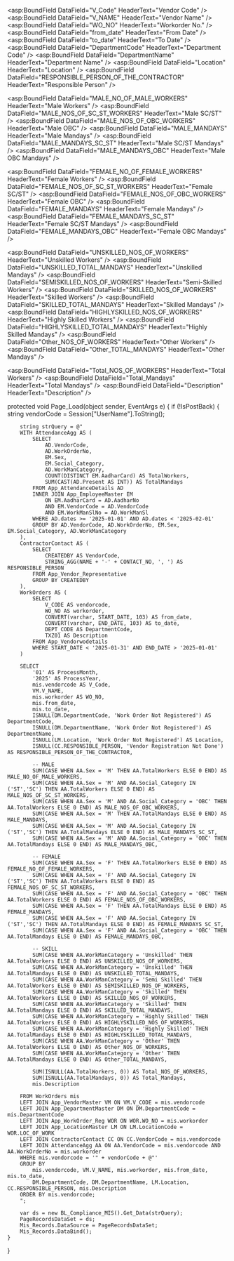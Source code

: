 <asp:BoundField DataField="V_Code" HeaderText="Vendor Code" />
<asp:BoundField DataField="V_NAME" HeaderText="Vendor Name" />
<asp:BoundField DataField="WO_NO" HeaderText="Workorder No." />
<asp:BoundField DataField="from_date" HeaderText="From Date" />
<asp:BoundField DataField="to_date" HeaderText="To Date" />
<asp:BoundField DataField="DepartmentCode" HeaderText="Department Code" />
<asp:BoundField DataField="DepartmentName" HeaderText="Department Name" />
<asp:BoundField DataField="Location" HeaderText="Location" />
<asp:BoundField DataField="RESPONSIBLE_PERSON_OF_THE_CONTRACTOR" HeaderText="Responsible Person" />

<asp:BoundField DataField="MALE_NO_OF_MALE_WORKERS" HeaderText="Male Workers" />
<asp:BoundField DataField="MALE_NOS_OF_SC_ST_WORKERS" HeaderText="Male SC/ST" />
<asp:BoundField DataField="MALE_NOS_OF_OBC_WORKERS" HeaderText="Male OBC" />
<asp:BoundField DataField="MALE_MANDAYS" HeaderText="Male Mandays" />
<asp:BoundField DataField="MALE_MANDAYS_SC_ST" HeaderText="Male SC/ST Mandays" />
<asp:BoundField DataField="MALE_MANDAYS_OBC" HeaderText="Male OBC Mandays" />

<asp:BoundField DataField="FEMALE_NO_OF_FEMALE_WORKERS" HeaderText="Female Workers" />
<asp:BoundField DataField="FEMALE_NOS_OF_SC_ST_WORKERS" HeaderText="Female SC/ST" />
<asp:BoundField DataField="FEMALE_NOS_OF_OBC_WORKERS" HeaderText="Female OBC" />
<asp:BoundField DataField="FEMALE_MANDAYS" HeaderText="Female Mandays" />
<asp:BoundField DataField="FEMALE_MANDAYS_SC_ST" HeaderText="Female SC/ST Mandays" />
<asp:BoundField DataField="FEMALE_MANDAYS_OBC" HeaderText="Female OBC Mandays" />

<asp:BoundField DataField="UNSKILLED_NOS_OF_WORKERS" HeaderText="Unskilled Workers" />
<asp:BoundField DataField="UNSKILLED_TOTAL_MANDAYS" HeaderText="Unskilled Mandays" />
<asp:BoundField DataField="SEMISKILLED_NOS_OF_WORKERS" HeaderText="Semi-Skilled Workers" />
<asp:BoundField DataField="SKILLED_NOS_OF_WORKERS" HeaderText="Skilled Workers" />
<asp:BoundField DataField="SKILLED_TOTAL_MANDAYS" HeaderText="Skilled Mandays" />
<asp:BoundField DataField="HIGHLYSKILLED_NOS_OF_WORKERS" HeaderText="Highly Skilled Workers" />
<asp:BoundField DataField="HIGHLYSKILLED_TOTAL_MANDAYS" HeaderText="Highly Skilled Mandays" />
<asp:BoundField DataField="Other_NOS_OF_WORKERS" HeaderText="Other Workers" />
<asp:BoundField DataField="Other_TOTAL_MANDAYS" HeaderText="Other Mandays" />

<asp:BoundField DataField="Total_NOS_OF_WORKERS" HeaderText="Total Workers" />
<asp:BoundField DataField="Total_Mandays" HeaderText="Total Mandays" />
<asp:BoundField DataField="Description" HeaderText="Description" />




protected void Page_Load(object sender, EventArgs e)
{
    if (!IsPostBack)
    {
        string vendorCode = Session["UserName"].ToString();

        string strQuery = @"
        WITH AttendanceAgg AS (
            SELECT
                AD.VendorCode,
                AD.WorkOrderNo,
                EM.Sex,
                EM.Social_Category,
                AD.WorkManCategory,
                COUNT(DISTINCT EM.AadharCard) AS TotalWorkers,
                SUM(CAST(AD.Present AS INT)) AS TotalMandays
            FROM App_AttendanceDetails AD
            INNER JOIN App_EmployeeMaster EM
                ON EM.AadharCard = AD.AadharNo
                AND EM.VendorCode = AD.VendorCode
                AND EM.WorkManSlNo = AD.WorkManSl
            WHERE AD.dates >= '2025-01-01' AND AD.dates < '2025-02-01'
            GROUP BY AD.VendorCode, AD.WorkOrderNo, EM.Sex, EM.Social_Category, AD.WorkManCategory
        ),
        ContractorContact AS (
            SELECT
                CREATEDBY AS VendorCode,
                STRING_AGG(NAME + '-' + CONTACT_NO, ', ') AS RESPONSIBLE_PERSON
            FROM App_Vendor_Representative
            GROUP BY CREATEDBY
        ),
        WorkOrders AS (
            SELECT
                V_CODE AS vendorcode,
                WO_NO AS workorder,
                CONVERT(varchar, START_DATE, 103) AS from_date,
                CONVERT(varchar, END_DATE, 103) AS to_date,
                DEPT_CODE AS DepartmentCode,
                TXZ01 AS Description
            FROM App_Vendorwodetails
            WHERE START_DATE < '2025-01-31' AND END_DATE > '2025-01-01'
        )

        SELECT
            '01' AS ProcessMonth,
            '2025' AS ProcessYear,
            mis.vendorcode AS V_Code,
            VM.V_NAME,
            mis.workorder AS WO_NO,
            mis.from_date,
            mis.to_date,
            ISNULL(DM.DepartmentCode, 'Work Order Not Registered') AS DepartmentCode,
            ISNULL(DM.DepartmentName, 'Work Order Not Registered') AS DepartmentName,
            ISNULL(LM.Location, 'Work Order Not Registered') AS Location,
            ISNULL(CC.RESPONSIBLE_PERSON, 'Vendor Registration Not Done') AS RESPONSIBLE_PERSON_OF_THE_CONTRACTOR,

            -- MALE
            SUM(CASE WHEN AA.Sex = 'M' THEN AA.TotalWorkers ELSE 0 END) AS MALE_NO_OF_MALE_WORKERS,
            SUM(CASE WHEN AA.Sex = 'M' AND AA.Social_Category IN ('ST','SC') THEN AA.TotalWorkers ELSE 0 END) AS MALE_NOS_OF_SC_ST_WORKERS,
            SUM(CASE WHEN AA.Sex = 'M' AND AA.Social_Category = 'OBC' THEN AA.TotalWorkers ELSE 0 END) AS MALE_NOS_OF_OBC_WORKERS,
            SUM(CASE WHEN AA.Sex = 'M' THEN AA.TotalMandays ELSE 0 END) AS MALE_MANDAYS,
            SUM(CASE WHEN AA.Sex = 'M' AND AA.Social_Category IN ('ST','SC') THEN AA.TotalMandays ELSE 0 END) AS MALE_MANDAYS_SC_ST,
            SUM(CASE WHEN AA.Sex = 'M' AND AA.Social_Category = 'OBC' THEN AA.TotalMandays ELSE 0 END) AS MALE_MANDAYS_OBC,

            -- FEMALE
            SUM(CASE WHEN AA.Sex = 'F' THEN AA.TotalWorkers ELSE 0 END) AS FEMALE_NO_OF_FEMALE_WORKERS,
            SUM(CASE WHEN AA.Sex = 'F' AND AA.Social_Category IN ('ST','SC') THEN AA.TotalWorkers ELSE 0 END) AS FEMALE_NOS_OF_SC_ST_WORKERS,
            SUM(CASE WHEN AA.Sex = 'F' AND AA.Social_Category = 'OBC' THEN AA.TotalWorkers ELSE 0 END) AS FEMALE_NOS_OF_OBC_WORKERS,
            SUM(CASE WHEN AA.Sex = 'F' THEN AA.TotalMandays ELSE 0 END) AS FEMALE_MANDAYS,
            SUM(CASE WHEN AA.Sex = 'F' AND AA.Social_Category IN ('ST','SC') THEN AA.TotalMandays ELSE 0 END) AS FEMALE_MANDAYS_SC_ST,
            SUM(CASE WHEN AA.Sex = 'F' AND AA.Social_Category = 'OBC' THEN AA.TotalMandays ELSE 0 END) AS FEMALE_MANDAYS_OBC,

            -- SKILL
            SUM(CASE WHEN AA.WorkManCategory = 'Unskilled' THEN AA.TotalWorkers ELSE 0 END) AS UNSKILLED_NOS_OF_WORKERS,
            SUM(CASE WHEN AA.WorkManCategory = 'Unskilled' THEN AA.TotalMandays ELSE 0 END) AS UNSKILLED_TOTAL_MANDAYS,
            SUM(CASE WHEN AA.WorkManCategory = 'Semi Skilled' THEN AA.TotalWorkers ELSE 0 END) AS SEMISKILLED_NOS_OF_WORKERS,
            SUM(CASE WHEN AA.WorkManCategory = 'Skilled' THEN AA.TotalWorkers ELSE 0 END) AS SKILLED_NOS_OF_WORKERS,
            SUM(CASE WHEN AA.WorkManCategory = 'Skilled' THEN AA.TotalMandays ELSE 0 END) AS SKILLED_TOTAL_MANDAYS,
            SUM(CASE WHEN AA.WorkManCategory = 'Highly Skilled' THEN AA.TotalWorkers ELSE 0 END) AS HIGHLYSKILLED_NOS_OF_WORKERS,
            SUM(CASE WHEN AA.WorkManCategory = 'Highly Skilled' THEN AA.TotalMandays ELSE 0 END) AS HIGHLYSKILLED_TOTAL_MANDAYS,
            SUM(CASE WHEN AA.WorkManCategory = 'Other' THEN AA.TotalWorkers ELSE 0 END) AS Other_NOS_OF_WORKERS,
            SUM(CASE WHEN AA.WorkManCategory = 'Other' THEN AA.TotalMandays ELSE 0 END) AS Other_TOTAL_MANDAYS,

            SUM(ISNULL(AA.TotalWorkers, 0)) AS Total_NOS_OF_WORKERS,
            SUM(ISNULL(AA.TotalMandays, 0)) AS Total_Mandays,
            mis.Description

        FROM WorkOrders mis
        LEFT JOIN App_VendorMaster VM ON VM.V_CODE = mis.vendorcode
        LEFT JOIN App_DepartmentMaster DM ON DM.DepartmentCode = mis.DepartmentCode
        LEFT JOIN App_WorkOrder_Reg WOR ON WOR.WO_NO = mis.workorder
        LEFT JOIN App_LocationMaster LM ON LM.LocationCode = WOR.LOC_OF_WORK
        LEFT JOIN ContractorContact CC ON CC.VendorCode = mis.vendorcode
        LEFT JOIN AttendanceAgg AA ON AA.VendorCode = mis.vendorcode AND AA.WorkOrderNo = mis.workorder
        WHERE mis.vendorcode = '" + vendorCode + @"'
        GROUP BY
            mis.vendorcode, VM.V_NAME, mis.workorder, mis.from_date, mis.to_date,
            DM.DepartmentCode, DM.DepartmentName, LM.Location, CC.RESPONSIBLE_PERSON, mis.Description
        ORDER BY mis.vendorcode;
        ";

        var ds = new BL_Compliance_MIS().Get_Data(strQuery);
        PageRecordsDataSet = ds;
        Mis_Records.DataSource = PageRecordsDataSet;
        Mis_Records.DataBind();
    }
}
